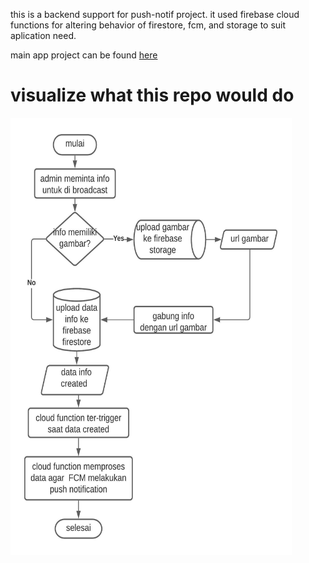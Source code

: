 this is a backend support for push-notif project.
it used firebase cloud functions for altering behavior of firestore, fcm, and storage to suit aplication need.

main app project can be found [here](github.com/daya-pangestu/push-notif)

# visualize what this repo would do

<a href="url"><img src=image/flowchart-beckend.jpeg align="center" height="700" width="450" >

